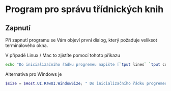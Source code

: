 # Program pro správu třídnických knih

## Zapnutí
Při zapnutí programu se Vám objeví první dialog, který požaduje veliksot terminálového okna. 

V případě Linux / Mac to zjistíte pomocí tohoto příkazu
```bash
echo "Do inicializačního řádku progremeu napište [`tput lines` `tput cols`] (bez závorek)"
```

Alternativa pro Windows je 
```powershell
$size = $Host.UI.RawUI.WindowSize; " Do inicializačního řádku progremeu napište [$($size.Height) $($size.Width)] (bez závorek)"
```
